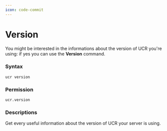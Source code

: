 ```yaml
---
icon: code-commit
---
```


# Version

You might be interested in the informations about the version of UCR you're using: if yes you can use the **Version** command.

### Syntax

```
ucr version
```

### Permission

```
ucr.version
```

### Descriptions

Get every useful information about the version of UCR your server is using.
